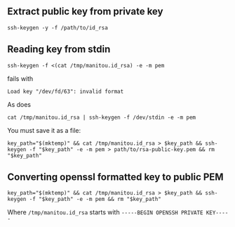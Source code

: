 ## Extract public key from private key

    ssh-keygen -y -f /path/to/id_rsa

## Reading key from stdin

    ssh-keygen -f <(cat /tmp/manitou.id_rsa) -e -m pem
    
fails with

    Load key "/dev/fd/63": invalid format
    
As does

    cat /tmp/manitou.id_rsa | ssh-keygen -f /dev/stdin -e -m pem
    
You must save it as a file:

    key_path="$(mktemp)" && cat /tmp/manitou.id_rsa > $key_path && ssh-keygen -f "$key_path" -e -m pem > path/to/rsa-public-key.pem && rm "$key_path"
    
## Converting openssl formatted key to public PEM

    key_path="$(mktemp)" && cat /tmp/manitou.id_rsa > $key_path && ssh-keygen -f "$key_path" -e -m pem && rm "$key_path"
    
Where `/tmp/manitou.id_rsa` starts with `-----BEGIN OPENSSH PRIVATE KEY-----`
